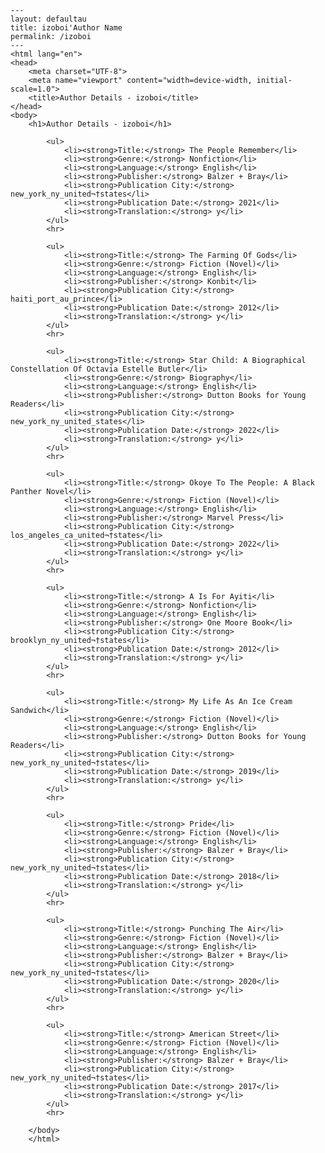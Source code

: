 
    ---
    layout: defaultau
    title: izoboi'Author Name 
    permalink: /izoboi
    ---
    <html lang="en">
    <head>
        <meta charset="UTF-8">
        <meta name="viewport" content="width=device-width, initial-scale=1.0">
        <title>Author Details - izoboi</title>
    </head>
    <body>
        <h1>Author Details - izoboi</h1>
        
            <ul>
                <li><strong>Title:</strong> The People Remember</li>
                <li><strong>Genre:</strong> Nonfiction</li>
                <li><strong>Language:</strong> English</li>
                <li><strong>Publisher:</strong> Balzer + Bray</li>
                <li><strong>Publication City:</strong> new_york_ny_united¬†states</li>
                <li><strong>Publication Date:</strong> 2021</li>
                <li><strong>Translation:</strong> y</li>
            </ul>
            <hr>
            
            <ul>
                <li><strong>Title:</strong> The Farming Of Gods</li>
                <li><strong>Genre:</strong> Fiction (Novel)</li>
                <li><strong>Language:</strong> English</li>
                <li><strong>Publisher:</strong> Konbit</li>
                <li><strong>Publication City:</strong> haiti_port_au_prince</li>
                <li><strong>Publication Date:</strong> 2012</li>
                <li><strong>Translation:</strong> y</li>
            </ul>
            <hr>
            
            <ul>
                <li><strong>Title:</strong> Star Child: A Biographical Constellation Of Octavia Estelle Butler</li>
                <li><strong>Genre:</strong> Biography</li>
                <li><strong>Language:</strong> English</li>
                <li><strong>Publisher:</strong> Dutton Books for Young Readers</li>
                <li><strong>Publication City:</strong> new_york_ny_united_states</li>
                <li><strong>Publication Date:</strong> 2022</li>
                <li><strong>Translation:</strong> y</li>
            </ul>
            <hr>
            
            <ul>
                <li><strong>Title:</strong> Okoye To The People: A Black Panther Novel</li>
                <li><strong>Genre:</strong> Fiction (Novel)</li>
                <li><strong>Language:</strong> English</li>
                <li><strong>Publisher:</strong> Marvel Press</li>
                <li><strong>Publication City:</strong> los_angeles_ca_united¬†states</li>
                <li><strong>Publication Date:</strong> 2022</li>
                <li><strong>Translation:</strong> y</li>
            </ul>
            <hr>
            
            <ul>
                <li><strong>Title:</strong> A Is For Ayiti</li>
                <li><strong>Genre:</strong> Nonfiction</li>
                <li><strong>Language:</strong> English</li>
                <li><strong>Publisher:</strong> One Moore Book</li>
                <li><strong>Publication City:</strong> brooklyn_ny_united¬†states</li>
                <li><strong>Publication Date:</strong> 2012</li>
                <li><strong>Translation:</strong> y</li>
            </ul>
            <hr>
            
            <ul>
                <li><strong>Title:</strong> My Life As An Ice Cream Sandwich</li>
                <li><strong>Genre:</strong> Fiction (Novel)</li>
                <li><strong>Language:</strong> English</li>
                <li><strong>Publisher:</strong> Dutton Books for Young Readers</li>
                <li><strong>Publication City:</strong> new_york_ny_united¬†states</li>
                <li><strong>Publication Date:</strong> 2019</li>
                <li><strong>Translation:</strong> y</li>
            </ul>
            <hr>
            
            <ul>
                <li><strong>Title:</strong> Pride</li>
                <li><strong>Genre:</strong> Fiction (Novel)</li>
                <li><strong>Language:</strong> English</li>
                <li><strong>Publisher:</strong> Balzer + Bray</li>
                <li><strong>Publication City:</strong> new_york_ny_united¬†states</li>
                <li><strong>Publication Date:</strong> 2018</li>
                <li><strong>Translation:</strong> y</li>
            </ul>
            <hr>
            
            <ul>
                <li><strong>Title:</strong> Punching The Air</li>
                <li><strong>Genre:</strong> Fiction (Novel)</li>
                <li><strong>Language:</strong> English</li>
                <li><strong>Publisher:</strong> Balzer + Bray</li>
                <li><strong>Publication City:</strong> new_york_ny_united¬†states</li>
                <li><strong>Publication Date:</strong> 2020</li>
                <li><strong>Translation:</strong> y</li>
            </ul>
            <hr>
            
            <ul>
                <li><strong>Title:</strong> American Street</li>
                <li><strong>Genre:</strong> Fiction (Novel)</li>
                <li><strong>Language:</strong> English</li>
                <li><strong>Publisher:</strong> Balzer + Bray</li>
                <li><strong>Publication City:</strong> new_york_ny_united¬†states</li>
                <li><strong>Publication Date:</strong> 2017</li>
                <li><strong>Translation:</strong> y</li>
            </ul>
            <hr>
            
        </body>
        </html>
        